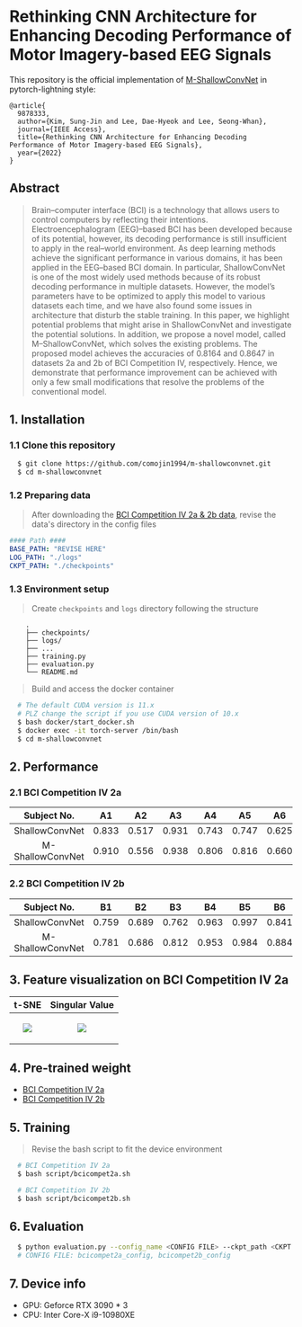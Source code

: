 # Rethinking CNN Architecture for Enhancing Decoding Performance of Motor Imagery-based EEG Signals

This repository is the official implementation of [M-ShallowConvNet]() in pytorch-lightning style:

```
@article{
  9878333,
  author={Kim, Sung-Jin and Lee, Dae-Hyeok and Lee, Seong-Whan},
  journal={IEEE Access},
  title={Rethinking CNN Architecture for Enhancing Decoding Performance of Motor Imagery-based EEG Signals},
  year={2022}
}
```

## Abstract

> Brain–computer interface (BCI) is a technology that allows users to control computers by reflecting their intentions. Electroencephalogram (EEG)–based BCI has been developed because of its potential, however, its decoding performance is still insufficient to apply in the real–world environment. As deep learning methods achieve the significant performance in various domains, it has been applied in the EEG–based BCI domain. In particular, ShallowConvNet is one of the most widely used methods because of its robust decoding performance in multiple datasets. However, the model’s parameters have to be optimized to apply this model to various datasets each time, and we have also found some issues in architecture that disturb the stable training. In this paper, we highlight potential problems that might arise in ShallowConvNet and investigate the potential solutions. In addition, we propose a novel model, called M–ShallowConvNet, which solves the existing problems. The proposed model achieves the accuracies of 0.8164 and 0.8647 in datasets 2a and 2b of BCI Competition IV, respectively. Hence, we demonstrate that performance improvement can be achieved with only a few small modifications that resolve the problems of the conventional model.

## 1. Installation

### 1.1 Clone this repository

```bash
  $ git clone https://github.com/comojin1994/m-shallowconvnet.git
  $ cd m-shallowconvnet
```

### 1.2 Preparing data

> After downloading the [BCI Competition IV 2a & 2b data](https://www.bbci.de/competition/iv/#download), revise the data's directory in the config files

```yaml
#### Path ####
BASE_PATH: "REVISE HERE"
LOG_PATH: "./logs"
CKPT_PATH: "./checkpoints"
```

### 1.3 Environment setup

> Create `checkpoints` and `logs` directory following the structure

```
    .
    ├── checkpoints/
    ├── logs/
    ├── ...
    ├── training.py
    ├── evaluation.py
    └── README.md
```

> Build and access the docker container

```bash
  # The default CUDA version is 11.x
  # PLZ change the script if you use CUDA version of 10.x
  $ bash docker/start_docker.sh
  $ docker exec -it torch-server /bin/bash
  $ cd m-shallowconvnet
```

## 2. Performance

### 2.1 BCI Competition IV 2a

|   Subject No.    |  A1   |  A2   |  A3   |  A4   |  A5   |  A6   |  A7   |  A8   |  A9   | Avg.  |
| :--------------: | :---: | :---: | :---: | :---: | :---: | :---: | :---: | :---: | :---: | :---: |
|  ShallowConvNet  | 0.833 | 0.517 | 0.931 | 0.743 | 0.747 | 0.625 | 0.816 | 0.847 | 0.823 | 0.765 |
| M-ShallowConvNet | 0.910 | 0.556 | 0.938 | 0.806 | 0.816 | 0.660 | 0.938 | 0.851 | 0.875 | 0.816 |

### 2.2 BCI Competition IV 2b

|   Subject No.    |  B1   |  B2   |  B3   |  B4   |  B5   |  B6   |  B7   |  B8   |  B9   | Avg.  |
| :--------------: | :---: | :---: | :---: | :---: | :---: | :---: | :---: | :---: | :---: | :---: |
|  ShallowConvNet  | 0.759 | 0.689 | 0.762 | 0.963 | 0.997 | 0.841 | 0.925 | 0.916 | 0.844 | 0.855 |
| M-ShallowConvNet | 0.781 | 0.686 | 0.812 | 0.953 | 0.984 | 0.884 | 0.916 | 0.931 | 0.834 | 0.865 |

## 3. Feature visualization on BCI Competition IV 2a

|                                                                           t-SNE                                                                            |                                                                       Singular Value                                                                       |
| :--------------------------------------------------------------------------------------------------------------------------------------------------------: | :--------------------------------------------------------------------------------------------------------------------------------------------------------: |
| <p align="center" width="100%"><img src="https://user-images.githubusercontent.com/46745325/165910596-05a2434f-5abd-430e-9f27-6629111914f6.png"></img></p> | <p align="center" width="100%"><img src="https://user-images.githubusercontent.com/46745325/165910710-76eeca18-33c1-42ca-9010-7fcb307581aa.png"></img></p> |

## 4. Pre-trained weight

- [BCI Competition IV 2a](https://drive.google.com/file/d/1-ha12ivVKzmVf4zg7U2WUWf1JrMuHhdF/view?usp=sharing)
- [BCI Competition IV 2b](https://drive.google.com/file/d/1euj169yPt6ZsMf2buno2XKES63FhJ1qM/view?usp=sharing)

## 5. Training

> Revise the bash script to fit the device environment

```bash
  # BCI Competition IV 2a
  $ bash script/bcicompet2a.sh

  # BCI Competition IV 2b
  $ bash script/bcicompet2b.sh
```

## 6. Evaluation

```bash
  $ python evaluation.py --config_name <CONFIG FILE> --ckpt_path <CKPT PATH>
  # CONFIG FILE: bcicompet2a_config, bcicompet2b_config
```

## 7. Device info

- GPU: Geforce RTX 3090 \* 3
- CPU: Inter Core-X i9-10980XE
